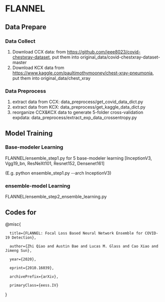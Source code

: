 # FLANNEL

## Data Prepare
### Data Collect
1. Download CCX data: from https://github.com/ieee8023/covid-chestxray-dataset, put them into original_data/covid-chestxray-dataset-master
2. Download KCX data from https://www.kaggle.com/paultimothymooney/chest-xray-pneumonia, put them into original_data/chest_xray
### Data Preprocess
1. extract data from CCX: data_preprocess/get_covid_data_dict.py 
2. extract data from KCX: data_preprocess/get_kaggle_data_dict.py
3. reorganize CCX&KCX data to generate 5-folder cross-validation expdata: data_preprocess/extract_exp_data_crossentropy.py

## Model Training
### Base-modeler Learning
FLANNEL/ensemble_step1.py for 5 base-modeler learning [InceptionV3, Vgg19_bn, ResNeXt101, Resnet152, Densenet161]

(E.g. python ensemble_step1.py --arch InceptionV3)

### ensemble-model Learning
FLANNEL/ensemble_step2_ensemble_learning.py


## Codes for
@misc{ 
      
      title={FLANNEL: Focal Loss Based Neural Network Ensemble for COVID-19 Detection}, 
      
      author={Zhi Qiao and Austin Bae and Lucas M. Glass and Cao Xiao and Jimeng Sun}, 
      
      year={2020}, 
      
      eprint={2010.16039}, 
      
      archivePrefix={arXiv}, 
      
      primaryClass={eess.IV} 

}
